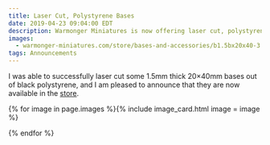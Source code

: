 ```yaml
---
title: Laser Cut, Polystyrene Bases
date: 2019-04-23 09:04:00 EDT
description: Warmonger Miniatures is now offering laser cut, polystyrene bases for sale.
images:
  - warmonger-miniatures.com/store/bases-and-accessories/b1.5bx20x40-3
tags: Announcements
---
```

I was able to successfully laser cut some 1.5mm thick 20×40mm bases out of black polystyrene, and I am pleased to announce that they are now available in the [store](/store/bases).

{% for image in page.images %}{% include image_card.html image = image %}

{% endfor %}
